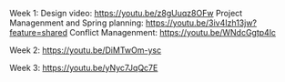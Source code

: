 Week 1: 
  Design video: https://youtu.be/z8gUuqz8OFw
  Project Managenment and Spring planning: https://youtu.be/3iv4Izh13jw?feature=shared
  Conflict Managenment: https://youtu.be/WNdcGgtp4lc
  
Week 2:
https://youtu.be/DiMTwOm-ysc

Week 3:
https://youtu.be/yNyc7JqQc7E
